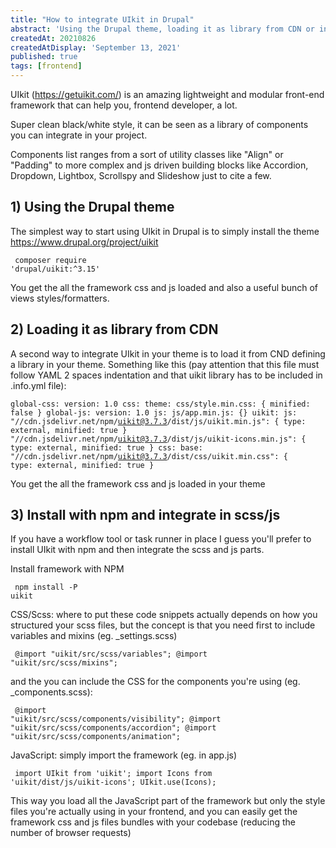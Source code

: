 ```yaml
---
title: "How to integrate UIkit in Drupal"
abstract: 'Using the Drupal theme, loading it as library from CDN or install with npm and integrate in gulp workflow'
createdAt: 20210826
createdAtDisplay: 'September 13, 2021'
published: true
tags: [frontend]
---
```

UIkit (https://getuikit.com/) is an amazing lightweight and modular front-end framework that can help you, frontend developer, a lot.

Super clean black/white style, it can be seen as a library of components you can integrate in your project.

Components list ranges from a sort of utility classes like "Align" or "Padding" to more complex and js driven building blocks like Accordion, Dropdown, Lightbox, Scrollspy and Slideshow just to cite a few.

## 1) Using the Drupal theme
The simplest way to start using UIkit in Drupal is to simply install the theme https://www.drupal.org/project/uikit

<code><pre class="shell">
composer require 'drupal/uikit:^3.15'</pre></code>

You get the all the framework css and js loaded and also a useful bunch of views styles/formatters.

## 2) Loading it as library from CDN
A second way to integrate UIkit in your theme is to load it from CND defining a library in your theme.
Something like this (pay attention that this file must follow YAML 2 spaces indentation and that uikit library has to be included in .info.yml file):
<code><pre class="YAML">
global-css:
  version: 1.0
  css:
    theme:
      css/style.min.css: { minified: false }
global-js:
  version: 1.0
  js:
    js/app.min.js: {}
uikit:
  js:
    "//cdn.jsdelivr.net/npm/uikit@3.7.3/dist/js/uikit.min.js": { type: external, minified: true }
    "//cdn.jsdelivr.net/npm/uikit@3.7.3/dist/js/uikit-icons.min.js": { type: external, minified: true }
  css:
    base:
      "//cdn.jsdelivr.net/npm/uikit@3.7.3/dist/css/uikit.min.css": { type: external, minified: true }
</pre></code>
You get the all the framework css and js loaded in your theme



## 3) Install with npm and integrate in scss/js
If you have a workflow tool or task runner in place I guess you'll prefer to install UIkit with npm and then integrate the scss and js parts.

Install framework with NPM
<code><pre class="shell">
npm install -P uikit</pre></code>

CSS/Scss: where to put these code snippets actually depends on how you structured your scss files,
but the concept is that you need first to include variables and mixins (eg. _settings.scss)
<code><pre class="scss">
@import "uikit/src/scss/variables";
@import "uikit/src/scss/mixins";</pre></code>

and the you can include the CSS for the components you're using (eg. _components.scss):
<code><pre class="scss">
@import "uikit/src/scss/components/visibility";
@import "uikit/src/scss/components/accordion";
@import "uikit/src/scss/components/animation";</pre></code>

JavaScript: simply import the framework (eg. in app.js)
<code><pre class="scss">
import UIkit from 'uikit';
import Icons from 'uikit/dist/js/uikit-icons';
UIkit.use(Icons);</pre></code>

This way you load all the JavaScript part of the framework but only the style files you're actually using in your frontend,
and you can easily get the framework css and js files bundles with your codebase (reducing the number of browser requests)
